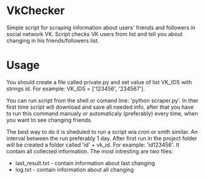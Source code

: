 # VkChecker

Simple script for scraping information about users' friends and followers in social network VK.
Script checks VK users from list and tell you about changing in his friends/followers list.

# Usage
You should create a file called private.py and set value of list VK_IDS with strings id. For example:
VK_IDS = ['123456', '234567'].

You can run script from the shell or comand line: 'python scraper.py'. In ther first time script will download and save all needed info, after that you have to run this command manualy or automaticaly (preferably) every time, when you want to see changing friends.

The best way to do it is sheduled to run a script wia cron or smth similar. An interval between the run preferably 1 day.
After first run in the project folder will be created a folder called 'id' + vk_id. For example: 'id123456'. It contain all collected information. The most intresting are two files:

* last_result.txt - contain information about last changing
* log.txt - contain information about all changing
